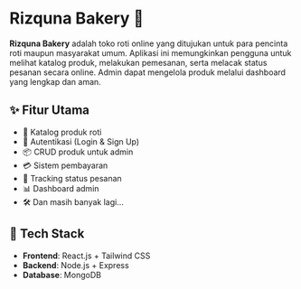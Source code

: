 # Rizquna Bakery 🍞

**Rizquna Bakery** adalah toko roti online yang ditujukan untuk para pencinta roti maupun masyarakat umum. Aplikasi ini memungkinkan pengguna untuk melihat katalog produk, melakukan pemesanan, serta melacak status pesanan secara online. Admin dapat mengelola produk melalui dashboard yang lengkap dan aman.

## ✨ Fitur Utama

- 🥐 Katalog produk roti
- 🔐 Autentikasi (Login & Sign Up)
- 📦 CRUD produk untuk admin
- 💳 Sistem pembayaran
- 🚚 Tracking status pesanan
- 📊 Dashboard admin
- 🛠️ Dan masih banyak lagi...

## 🧱 Tech Stack

- **Frontend**: React.js + Tailwind CSS
- **Backend**: Node.js + Express
- **Database**: MongoDB
